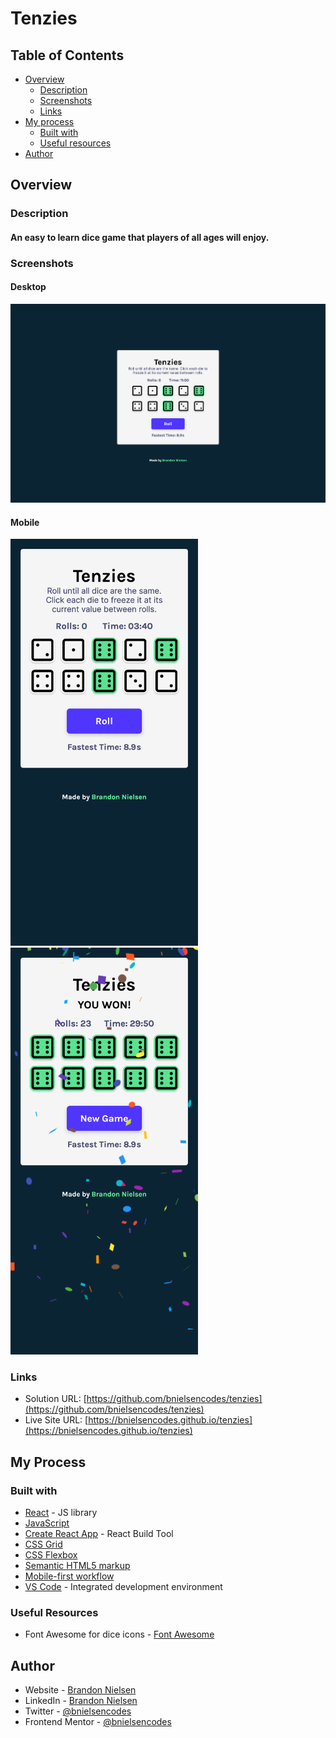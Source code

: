 # Tenzies

## Table of Contents

- [Overview](#overview)
  - [Description](#description)
  - [Screenshots](#screenshots)
  - [Links](#links)
- [My process](#my-process)
  - [Built with](#built-with)
  - [Useful resources](#useful-resources)
- [Author](#author)

## Overview

### Description

#### An easy to learn dice game that players of all ages will enjoy.

### Screenshots

#### Desktop

![screenshot of SecurePass desktop website](src/assets/screenshots/tenzies-desktop.png)

#### Mobile

<img src="src/assets/screenshots/tenzies-mobile.png" alt="screenshot of Tenzies mobile app" width="300">  <img src="src/assets/screenshots/tenzies-mobile-won.png" alt="screenshot of Tenzies mobile app" width="300">

### Links

- Solution URL: [https://github.com/bnielsencodes/tenzies](https://github.com/bnielsencodes/tenzies)
- Live Site URL: [https://bnielsencodes.github.io/tenzies](https://bnielsencodes.github.io/tenzies)

## My Process

### Built with

- [React](https://reactjs.org/) - JS library
- [JavaScript](https://developer.mozilla.org/en-US/docs/Web/JavaScript)
- [Create React App](https://create-react-app.dev/) - React Build Tool
- [CSS Grid](https://developer.mozilla.org/en-US/docs/Web/CSS/CSS_grid_layout)
- [CSS Flexbox](https://developer.mozilla.org/en-US/docs/Learn/CSS/CSS_layout/Flexbox)
- [Semantic HTML5 markup](https://www.w3schools.com/html/html5_semantic_elements.asp)
- [Mobile-first workflow](https://developer.mozilla.org/en-US/docs/Learn/CSS/CSS_layout/Responsive_Design)
- [VS Code](https://code.visualstudio.com/) - Integrated development environment

### Useful Resources

- Font Awesome for dice icons - [Font Awesome](https://www.fontawesome.com)

## Author

- Website - [Brandon Nielsen](https://www.bnielsen.dev)
- LinkedIn - [Brandon Nielsen](https://www.linkedin.com/in/bnielsencodes)
- Twitter - [@bnielsencodes](https://twitter.com/bnielsencodes)
- Frontend Mentor - [@bnielsencodes](https://www.frontendmentor.io/profile/bnielsencodes)
